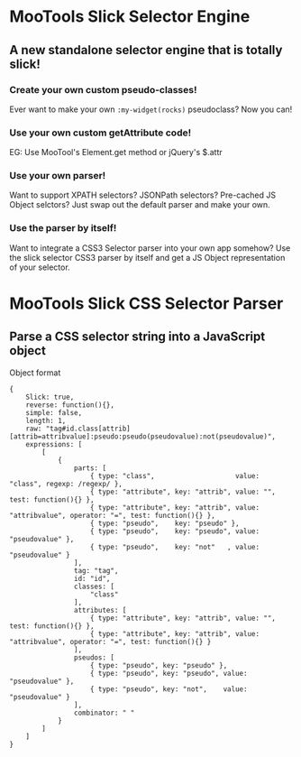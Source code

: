 MooTools Slick Selector Engine
==============================
A new standalone selector engine that is totally slick!
-------------------------------------------------------

### Create your own custom pseudo-classes!
Ever want to make your own `:my-widget(rocks)` pseudoclass? Now you can!

### Use your own custom getAttribute code!
EG: Use MooTool's Element.get method or jQuery's $.attr

### Use your own parser!
Want to support XPATH selectors? JSONPath selectors? Pre-cached JS Object selctors? Just swap out the default parser and make your own.

### Use the parser by itself!
Want to integrate a CSS3 Selector parser into your own app somehow? Use the slick selector CSS3 parser by itself and get a JS Object representation of your selector.



MooTools Slick CSS Selector Parser
==================================
Parse a CSS selector string into a JavaScript object
----------------------------------------------------

Object format

	{
		Slick: true,
		reverse: function(){},
		simple: false,
		length: 1,
		raw: "tag#id.class[attrib][attrib=attribvalue]:pseudo:pseudo(pseudovalue):not(pseudovalue)",
		expressions: [
			[
				{
					parts: [
						{ type: "class",                    value: "class", regexp: /regexp/ },
						{ type: "attribute", key: "attrib", value: "", test: function(){} },
						{ type: "attribute", key: "attrib", value: "attribvalue", operator: "=", test: function(){} },
						{ type: "pseudo",    key: "pseudo" },
						{ type: "pseudo",    key: "pseudo", value: "pseudovalue" },
						{ type: "pseudo",    key: "not"   , value: "pseudovalue" }
					],
					tag: "tag",
					id: "id",
					classes: [
						"class"
					],
					attributes: [
						{ type: "attribute", key: "attrib", value: "", test: function(){} },
						{ type: "attribute", key: "attrib", value: "attribvalue", operator: "=", test: function(){} }
					],
					pseudos: [
						{ type: "pseudo", key: "pseudo" },
						{ type: "pseudo", key: "pseudo", value: "pseudovalue" },
						{ type: "pseudo", key: "not",    value: "pseudovalue" }
					],
					combinator: " "
				}
			]
		]
	}


